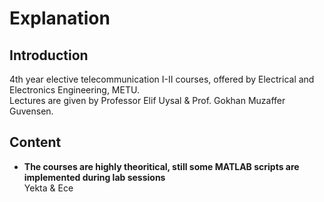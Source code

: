 # Explanation
## Introduction
4th year elective telecommunication I-II courses, offered by Electrical and Electronics Engineering, METU.\
Lectures are given by Professor Elif Uysal & Prof. Gokhan Muzaffer Guvensen.
## Content
* **The courses are highly theoritical, still some MATLAB scripts are implemented during lab sessions** \
Yekta & Ece

